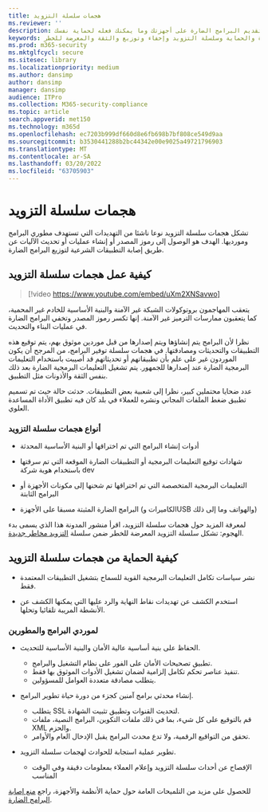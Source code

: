 ```yaml
---
title: هجمات سلسلة التزويد
ms.reviewer: ''
description: تعرف على كيفية عمل هجمات سلسلة التزويد وتقديم البرامج الضارة على أجهزتك وما يمكنك فعله لحماية نفسك
keywords: الأمان والبرامج الضارة والحماية وسلسلة التزويد وإخفاء وتوزيع والثقة والمعرضة للخطر
ms.prod: m365-security
ms.mktglfcycl: secure
ms.sitesec: library
ms.localizationpriority: medium
ms.author: dansimp
author: dansimp
manager: dansimp
audience: ITPro
ms.collection: M365-security-compliance
ms.topic: article
search.appverid: met150
ms.technology: m365d
ms.openlocfilehash: ec7203b999df660d8e6fb698b7bf808ce549d9aa
ms.sourcegitcommit: b3530441288b2bc44342e00e9025a49721796903
ms.translationtype: MT
ms.contentlocale: ar-SA
ms.lasthandoff: 03/20/2022
ms.locfileid: "63705903"
---
```

# <a name="supply-chain-attacks"></a>هجمات سلسلة التزويد

تشكل هجمات سلسلة التزويد نوعا ناشئا من التهديدات التي تستهدف مطوري البرامج ومورديها. الهدف هو الوصول إلى رموز المصدر أو إنشاء عمليات أو تحديث الآليات عن طريق إصابة التطبيقات الشرعية لتوزيع البرامج الضارة.  

## <a name="how-supply-chain-attacks-work"></a>كيفية عمل هجمات سلسلة التزويد

> [!video https://www.youtube.com/embed/uXm2XNSavwo]

يتعقب المهاجمون بروتوكولات الشبكة غير الآمنة والبنية الأساسية للخادم غير المحمية، كما يتعقبون ممارسات الترميز غير الآمنة. إنها تكسر رموز المصدر وتخفي البرامج الضارة في عمليات البناء والتحديث.  

نظرا لأن البرامج يتم إنشاؤها ويتم إصدارها من قبل موردين موثوق بهم، يتم توقيع هذه التطبيقات والتحديثات ومصادقتها. في هجمات سلسلة توفير البرامج، من المرجح أن يكون الموردون غير على علم بأن تطبيقاتهم أو تحديثاتهم قد أصيبت باستخدام التعليمات البرمجية الضارة عند إصدارها للجمهور. يتم تشغيل التعليمات البرمجية الضارة بعد ذلك بنفس الثقة والأذونات مثل التطبيق.  

عدد ضحايا محتملين كبير، نظرا إلى شعبية بعض التطبيقات. حدثت حالة حيث تم تسميم تطبيق ضغط الملفات المجاني ونشره للعملاء في بلد كان فيه تطبيق الأداة المساعدة العلوي.

### <a name="types-of-supply-chain-attacks"></a>أنواع هجمات سلسلة التزويد

* أدوات إنشاء البرامج التي تم اختراقها أو البنية الأساسية المحدثة

* شهادات توقيع التعليمات البرمجية أو التطبيقات الضارة الموقعة التي تم سرقتها باستخدام هوية شركة dev

* التعليمات البرمجية المتخصصة التي تم اختراقها تم شحنها إلى مكونات الأجهزة أو البرامج الثابتة

* البرامج الضارة المثبتة مسبقا على الأجهزة (الكاميرات وUSB والهواتف وما إلى ذلك)

لمعرفة المزيد حول هجمات سلسلة التزويد، اقرأ منشور المدونة هذا الذي يسمى بدء الهجوم: تشكل سلسلة التزويد المعرضة للخطر ضمن سلسلة [التزويد مخاطر جديدة](https://cloudblogs.microsoft.com/microsoftsecure/2018/07/26/attack-inception-compromised-supply-chain-within-a-supply-chain-poses-new-risks/).

## <a name="how-to-protect-against-supply-chain-attacks"></a>كيفية الحماية من هجمات سلسلة التزويد

* نشر سياسات تكامل التعليمات البرمجية القوية للسماح بتشغيل التطبيقات المعتمدة فقط.

* استخدم الكشف عن تهديدات نقاط النهاية والرد عليها التي يمكنها الكشف عن الأنشطة المريبة تلقائيا وتحلها.

### <a name="for-software-vendors-and-developers"></a>لموردي البرامج والمطورين

* الحفاظ على بنية أساسية عالية الأمان والبنية الأساسية للتحديث.
  * تطبيق تصحيحات الأمان على الفور على نظام التشغيل والبرامج.
  * تنفيذ عناصر تحكم تكامل إلزامية لضمان تشغيل الأدوات الموثوق بها فقط.
  * يتطلب مصادقة متعددة العوامل للمسؤولين.

* إنشاء محدثي برامج آمنين كجزء من دورة حياة تطوير البرامج.
  * يتطلب SSL لتحديث القنوات وتطبيق تثبيت الشهادة.
  * قم بالتوقيع على كل شيء، بما في ذلك ملفات التكوين، البرامج النصية، ملفات XML والحزم.
  * تحقق من التواقيع الرقمية، ولا تدع محدث البرامج يقبل الإدخال العام والأوامر.

* تطوير عملية استجابة للحوادث لهجمات سلسلة التزويد.
  * الإفصاح عن أحداث سلسلة التزويد وإعلام العملاء بمعلومات دقيقة وفي الوقت المناسب

للحصول على مزيد من التلميحات العامة حول حماية الأنظمة والأجهزة، راجع [منع إصابة البرامج الضارة](prevent-malware-infection.md).
